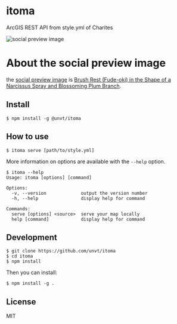 # itoma
ArcGIS REST API from style.yml of Charites

![social preview image](https://repository-images.githubusercontent.com/444032842/ddd2f074-225e-4fe5-9311-2b41be83d48a)

# About the social preview image
the [social preview image](https://repository-images.githubusercontent.com/444032842/ddd2f074-225e-4fe5-9311-2b41be83d48a) is [Brush Rest (Fude-oki) in the Shape of a Narcissus Spray and Blossoming Plum Branch](https://www.metmuseum.org/art/collection/search/49431).

## Install

```
$ npm install -g @unvt/itoma
```

## How to use

```
$ itoma serve [path/to/style.yml]
```

More information on options are available with the `--help` option.

```
$ itoma --help
Usage: itoma [options] [command]

Options:
  -v, --version             output the version number
  -h, --help                display help for command

Commands:
  serve [options] <source>  serve your map locally
  help [command]            display help for command
```

## Development

```
$ git clone https://github.com/unvt/itoma
$ cd itoma
$ npm install
```

Then you can install:

```
$ npm install -g .
```

## License

MIT
